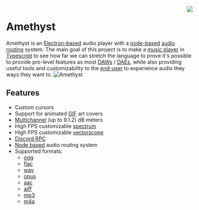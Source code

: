 <img align="right" src="https://media.discordapp.net/attachments/667464431562653706/1025732056124235826/icon.png?width=128&height=128">

# Amethyst 
Amethyst is an [Electron-based](https://electronjs.org/) audio player with a [node-based](https://en.wikipedia.org/wiki/Node_graph_architecture) [audio routing](https://en.wikipedia.org/wiki/Audio_signal_flow) system. The main goal of this project is to make a [music player](https://en.wikipedia.org/wiki/Media_player_software) in [Typescript](https://www.typescriptlang.org/) to see how far we can stretch the language to prove it's possible to provide pro-level features as most [DAWs](https://en.wikipedia.org/wiki/Digital_audio_workstation) / [DAEs](https://en.wikipedia.org/wiki/Audio_editing_software), while also providing useful tools and customizability to the [end-user](https://en.wikipedia.org/wiki/End_user) to experience audio they ways they want to.
![Amethyst](https://cdn.discordapp.com/attachments/667464431562653706/1043343748593107004/image.png)

## Features
- Custom cursors
- Support for animated [GIF](https://en.wikipedia.org/wiki/GIF) art covers
- [Multichannel](https://en.wikipedia.org/wiki/Surround_sound) (up to 9.1.2) dB meters
- High FPS customizable [spectrum](https://en.wikipedia.org/wiki/Spectrum_analyzer)
- High FPS customizable [vectorscope](https://en.wikipedia.org/wiki/Vectorscope)
- [Discord RPC](https://discord.com/developers/docs/topics/rpc)
- [Node based](https://en.wikipedia.org/wiki/Node_graph_architecture) audio routing system
- Supported formats:
  - [ogg](https://en.wikipedia.org/wiki/Ogg)
  - [flac](https://en.wikipedia.org/wiki/FLAC)
  - [wav](https://en.wikipedia.org/wiki/WAV)
  - [opus](https://en.wikipedia.org/wiki/Opus_(audio_format))
  - [aac](https://en.wikipedia.org/wiki/Advanced_Audio_Coding)
  - [aiff](https://en.wikipedia.org/wiki/Audio_Interchange_File_Format)
  - [mp3](https://en.wikipedia.org/wiki/MP3)
  - [m4a](https://en.wikipedia.org/wiki/MP4_file_format)